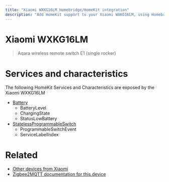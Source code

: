 ```yaml
---
title: "Xiaomi WXKG16LM Homebridge/HomeKit integration"
description: "Add HomeKit support to your Xiaomi WXKG16LM, using Homebridge, Zigbee2MQTT and homebridge-z2m."
---
```

<!---
This file has been GENERATED using src/docgen/docgen.ts
DO NOT EDIT THIS FILE MANUALLY!
-->
# Xiaomi WXKG16LM
> Aqara wireless remote switch E1 (single rocker)


# Services and characteristics
The following HomeKit Services and Characteristics are exposed by
the Xiaomi WXKG16LM

* [Battery](../../battery.md)
  * BatteryLevel
  * ChargingState
  * StatusLowBattery
* [StatelessProgrammableSwitch](../../action.md)
  * ProgrammableSwitchEvent
  * ServiceLabelIndex


# Related
* [Other devices from Xiaomi](../index.md#xiaomi)
* [Zigbee2MQTT documentation for this device](https://www.zigbee2mqtt.io/devices/WXKG16LM.html)